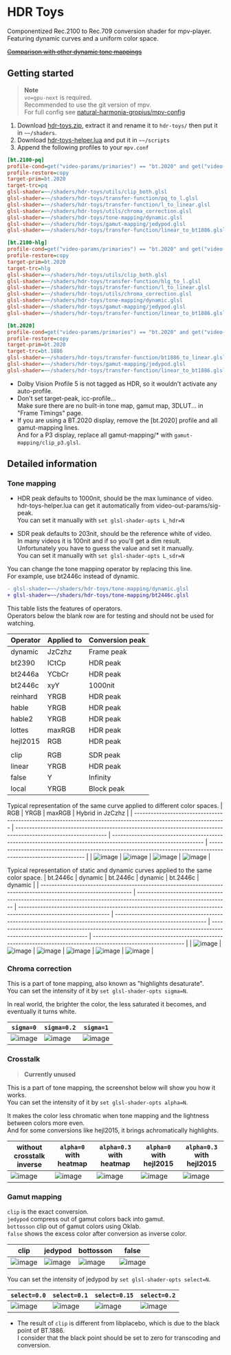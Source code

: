 # HDR Toys

Componentized Rec.2100 to Rec.709 conversion shader for mpv-player.  
Featuring dynamic curves and a uniform color space.

~~[Comparison with other dynamic tone mappings](https://github.com/natural-harmonia-gropius/hdr-toys/blob/master/Comparisons.md)~~

## Getting started

> **Note**  
> `vo=gpu-next` is required.  
> Recommended to use the git version of mpv.  
> For full config see [natural-harmonia-gropius/mpv-config](https://github.com/natural-harmonia-gropius/mpv-config)

1. Download [hdr-toys.zip](https://github.com/natural-harmonia-gropius/hdr-toys/archive/refs/heads/master.zip), extract it and rename it to `hdr-toys/` then put it in `~~/shaders`.
2. Download [hdr-toys-helper.lua](https://github.com/natural-harmonia-gropius/mpv-config/blob/master/portable_config/scripts/hdr-toys-helper.lua) and put it in `~~/scripts`
3. Append the following profiles to your `mpv.conf`

```ini
[bt.2100-pq]
profile-cond=get("video-params/primaries") == "bt.2020" and get("video-params/gamma") == "pq"
profile-restore=copy
target-prim=bt.2020
target-trc=pq
glsl-shader=~~/shaders/hdr-toys/utils/clip_both.glsl
glsl-shader=~~/shaders/hdr-toys/transfer-function/pq_to_l.glsl
glsl-shader=~~/shaders/hdr-toys/transfer-function/l_to_linear.glsl
glsl-shader=~~/shaders/hdr-toys/utils/chroma_correction.glsl
glsl-shader=~~/shaders/hdr-toys/tone-mapping/dynamic.glsl
glsl-shader=~~/shaders/hdr-toys/gamut-mapping/jedypod.glsl
glsl-shader=~~/shaders/hdr-toys/transfer-function/linear_to_bt1886.glsl

[bt.2100-hlg]
profile-cond=get("video-params/primaries") == "bt.2020" and get("video-params/gamma") == "hlg"
profile-restore=copy
target-prim=bt.2020
target-trc=hlg
glsl-shader=~~/shaders/hdr-toys/utils/clip_both.glsl
glsl-shader=~~/shaders/hdr-toys/transfer-function/hlg_to_l.glsl
glsl-shader=~~/shaders/hdr-toys/transfer-function/l_to_linear.glsl
glsl-shader=~~/shaders/hdr-toys/utils/chroma_correction.glsl
glsl-shader=~~/shaders/hdr-toys/tone-mapping/dynamic.glsl
glsl-shader=~~/shaders/hdr-toys/gamut-mapping/jedypod.glsl
glsl-shader=~~/shaders/hdr-toys/transfer-function/linear_to_bt1886.glsl

[bt.2020]
profile-cond=get("video-params/primaries") == "bt.2020" and get("video-params/gamma") == "bt.1886"
profile-restore=copy
target-prim=bt.2020
target-trc=bt.1886
glsl-shader=~~/shaders/hdr-toys/transfer-function/bt1886_to_linear.glsl
glsl-shader=~~/shaders/hdr-toys/gamut-mapping/jedypod.glsl
glsl-shader=~~/shaders/hdr-toys/transfer-function/linear_to_bt1886.glsl
```

- Dolby Vision Profile 5 is not tagged as HDR, so it wouldn't activate any auto-profile.
- Don't set target-peak, icc-profile...  
  Make sure there are no built-in tone map, gamut map, 3DLUT... in "Frame Timings" page.
- If you are using a BT.2020 display, remove the [bt.2020] profile and all gamut-mapping lines.  
  And for a P3 display, replace all gamut-mapping/\* with `gamut-mapping/clip_p3.glsl`.

## Detailed information

### Tone mapping

- HDR peak defaults to 1000nit, should be the max luminance of video.  
  hdr-toys-helper.lua can get it automatically from video-out-params/sig-peak.  
  You can set it manually with `set glsl-shader-opts L_hdr=N`

- SDR peak defaults to 203nit, should be the reference white of video.  
  In many videos it is 100nit and if so you'll get a dim result.  
  Unfortunately you have to guess the value and set it manually.  
  You can set it manually with `set glsl-shader-opts L_sdr=N`

You can change the tone mapping operator by replacing this line.  
For example, use bt2446c instead of dynamic.

```diff
- glsl-shader=~~/shaders/hdr-toys/tone-mapping/dynamic.glsl
+ glsl-shader=~~/shaders/hdr-toys/tone-mapping/bt2446c.glsl
```

This table lists the features of operators.  
Operators below the blank row are for testing and should not be used for watching.

| Operator | Applied to | Conversion peak |
| -------- | ---------- | --------------- |
| dynamic  | JzCzhz     | Frame peak      |
| bt2390   | ICtCp      | HDR peak        |
| bt2446a  | YCbCr      | HDR peak        |
| bt2446c  | xyY        | 1000nit         |
| reinhard | YRGB       | HDR peak        |
| hable    | YRGB       | HDR peak        |
| hable2   | YRGB       | HDR peak        |
| lottes   | maxRGB     | HDR peak        |
| hejl2015 | RGB        | HDR peak        |
|          |            |                 |
| clip     | RGB        | SDR peak        |
| linear   | YRGB       | HDR peak        |
| false    | Y          | Infinity        |
| local    | YRGB       | Block peak      |

Typical representation of the same curve applied to different color spaces.
| RGB | YRGB | maxRGB | Hybrid in JzCzhz |
| --------------------------------------------------------------------------------------------------------------- | --------------------------------------------------------------------------------------------------------------- | --------------------------------------------------------------------------------------------------------------- | --------------------------------------------------------------------------------------------------------------- |
| ![image](https://user-images.githubusercontent.com/50797982/216764535-6bd0b74e-9b60-4743-9b25-dc7988fd0a8a.png) | ![image](https://user-images.githubusercontent.com/50797982/216764516-0cce4ddc-a414-47f1-9d9e-0b10aacee78b.png) | ![image](https://user-images.githubusercontent.com/50797982/216764500-24bf11c5-a480-44a5-99c7-853ebaa63744.png) | ![image](https://user-images.githubusercontent.com/50797982/216764489-0fe2cff9-cbb9-4f81-a9de-de3b333a5860.png) |

Typical representation of static and dynamic curves applied to the same color space.
| bt.2446c | dynamic | bt.2446c | dynamic | bt.2446c | dynamic |
| --------------------------------------------------------------------------------------------------------------- | --------------------------------------------------------------------------------------------------------------- | --------------------------------------------------------------------------------------------------------------- | --------------------------------------------------------------------------------------------------------------- | --------------------------------------------------------------------------------------------------------------- | --------------------------------------------------------------------------------------------------------------- |
| ![image](https://user-images.githubusercontent.com/50797982/216832251-abf05c55-bc97-48e4-97c8-a9b06240f235.png) | ![image](https://user-images.githubusercontent.com/50797982/216832261-93d7dcd4-7588-4086-a4dd-fb48d29c0ade.png) | ![image](https://user-images.githubusercontent.com/50797982/216901529-fa175d65-1fc8-4efe-a5e3-df7d63b4c800.png) | ![image](https://user-images.githubusercontent.com/50797982/216901584-93ffdbae-4f70-4b81-a978-d0fe69e06a39.png) | ![image](https://user-images.githubusercontent.com/50797982/216832312-9a3e1a9f-2dd0-4b28-abd0-b09b5aa45399.png) | ![image](https://user-images.githubusercontent.com/50797982/216832291-fbee6755-b028-4ede-a330-bccf0904a5b3.png) |

### Chroma correction

This is a part of tone mapping, also known as "highlights desaturate".  
You can set the intensity of it by `set glsl-shader-opts sigma=N`.

In real world, the brighter the color, the less saturated it becomes, and eventually it turns white.

| `sigma=0`                                                                                                       | `sigma=0.2`                                                                                                     | `sigma=1`                                                                                                       |
| --------------------------------------------------------------------------------------------------------------- | --------------------------------------------------------------------------------------------------------------- | --------------------------------------------------------------------------------------------------------------- |
| ![image](https://user-images.githubusercontent.com/50797982/216247628-8647c010-ff70-488c-bc40-1d57612d1d9f.png) | ![image](https://user-images.githubusercontent.com/50797982/216247654-fc3066a1-098b-4f81-b4c5-a9c8eb6720cd.png) | ![image](https://user-images.githubusercontent.com/50797982/216247675-71c50982-2061-49b1-93b7-87ebe85951d6.png) |

### Crosstalk

> **Currently unused**

This is a part of tone mapping, the screenshot below will show you how it works.  
You can set the intensity of it by `set glsl-shader-opts alpha=N`.

It makes the color less chromatic when tone mapping and the lightness between colors more even.  
And for some conversions like hejl2015, it brings achromatically highlights.

| without crosstalk inverse                                                                                       | `alpha=0` with heatmap                                                                                          | `alpha=0.3` with heatmap                                                                                        | `alpha=0` with hejl2015                                                                                         | `alpha=0.3` with hejl2015                                                                                       |
| --------------------------------------------------------------------------------------------------------------- | --------------------------------------------------------------------------------------------------------------- | --------------------------------------------------------------------------------------------------------------- | --------------------------------------------------------------------------------------------------------------- | --------------------------------------------------------------------------------------------------------------- |
| ![image](https://user-images.githubusercontent.com/50797982/213441412-7f43f19c-afc3-4b31-8b5c-55c1ac064ff7.png) | ![image](https://user-images.githubusercontent.com/50797982/213441611-fd6e6afa-e39b-4a44-82da-45a667dfe88a.png) | ![image](https://user-images.githubusercontent.com/50797982/213441631-3f87b965-8206-4e91-a8dd-d867c07cbf0d.png) | ![image](https://user-images.githubusercontent.com/50797982/213442007-411fd942-c930-4629-8dc1-88da8705639e.png) | ![image](https://user-images.githubusercontent.com/50797982/213442036-45e0a832-7d14-40f5-b4ca-1320ad59358d.png) |

### Gamut mapping

`clip` is the exact conversion.  
`jedypod` compress out of gamut colors back into gamut.  
`bottosson` clip out of gamut colors using Oklab.  
`false` shows the excess color after conversion as inverse color.

| clip                                                                                                            | jedypod                                                                                                             | bottosson                                                                                                           | false                                                                                                           |
| --------------------------------------------------------------------------------------------------------------- | ------------------------------------------------------------------------------------------------------------------- | ------------------------------------------------------------------------------------------------------------------- | --------------------------------------------------------------------------------------------------------------- |
| ![image](https://user-images.githubusercontent.com/50797982/215457620-7920720a-c6a2-4f71-aa30-cc97bd8f03ea.png) | ![image](https://github.com/natural-harmonia-gropius/hdr-toys/assets/50797982/b6fb1fb7-5063-4ee8-8679-6f0e316b7c56) | ![image](https://github.com/natural-harmonia-gropius/hdr-toys/assets/50797982/e40ca901-4645-46d5-b2e0-e0296630f38f) | ![image](https://user-images.githubusercontent.com/50797982/215457770-e1822c28-d1ac-4938-b3cc-48dcdee5738a.png) |

You can set the intensity of jedypod by `set glsl-shader-opts select=N`.

| `select=0.0`                                                                                                    | `select=0.1`                                                                                                    | `select=0.15`                                                                                                   | `select=0.2`                                                                                                    |
| --------------------------------------------------------------------------------------------------------------- | --------------------------------------------------------------------------------------------------------------- | --------------------------------------------------------------------------------------------------------------- | --------------------------------------------------------------------------------------------------------------- |
| ![image](https://user-images.githubusercontent.com/50797982/218429032-7599602d-07db-47b9-8c02-8e654998129c.png) | ![image](https://user-images.githubusercontent.com/50797982/218429058-6ae993a9-c16b-4895-8c75-9e565fd44f6d.png) | ![image](https://user-images.githubusercontent.com/50797982/218429078-d0dba612-5794-400e-9723-d4e9a23fbeed.png) | ![image](https://user-images.githubusercontent.com/50797982/218429113-adcf4d2d-c6de-4fb4-8a72-98c0bf1efb10.png) |

- The result of `clip` is different from libplacebo, which is due to the black point of BT.1886.  
  I consider that the black point should be set to zero for transcoding and conversion.
